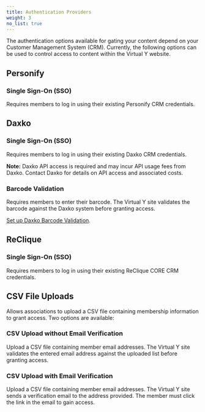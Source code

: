 ```yaml
---
title: Authentication Providers
weight: 3
no_list: true
---
```


The authentication options available for gating your content depend on your Customer Management System (CRM). Currently, the following options can be used to control access to content within the Virtual Y website.

## Personify

### Single Sign-On (SSO)

Requires members to log in using their existing Personify CRM credentials.

## Daxko

### Single Sign-On (SSO)

Requires members to log in using their existing Daxko CRM credentials.

**Note:** Daxko API access is required and may incur API usage fees from Daxko. Contact Daxko for details on API access and associated costs.

### Barcode Validation

Requires members to enter their barcode. The Virtual Y site validates the barcode against the Daxko system before granting access.

[Set up Daxko Barcode Validation](./daxko-barcode).

## ReClique

### Single Sign-On (SSO)

Requires members to log in using their existing ReClique CORE CRM credentials.

## CSV File Uploads

Allows associations to upload a CSV file containing membership information to grant access. Two options are available:

### CSV Upload without Email Verification

Upload a CSV file containing member email addresses. The Virtual Y site validates the entered email address against the uploaded list before granting access.

### CSV Upload with Email Verification

Upload a CSV file containing member email addresses. The Virtual Y site sends a verification email to the address provided. The member must click the link in the email to gain access.
